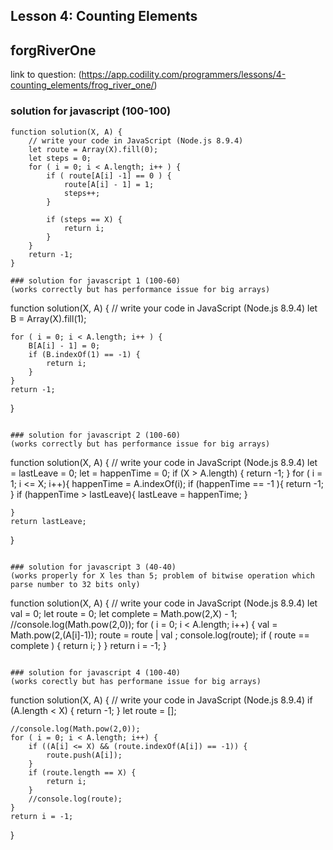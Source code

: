 ## Lesson 4: Counting Elements
## forgRiverOne
link to question: (https://app.codility.com/programmers/lessons/4-counting_elements/frog_river_one/)
### solution for javascript (100-100)
```
function solution(X, A) {
    // write your code in JavaScript (Node.js 8.9.4)
    let route = Array(X).fill(0);
    let steps = 0;
    for ( i = 0; i < A.length; i++ ) {
        if ( route[A[i] -1] == 0 ) {
            route[A[i] - 1] = 1;
            steps++;
        }
        
        if (steps == X) {
            return i;
        }
    }
    return -1;
}

### solution for javascript 1 (100-60)
(works correctly but has performance issue for big arrays)
```
function solution(X, A) {
    // write your code in JavaScript (Node.js 8.9.4)
    let B = Array(X).fill(1);

    for ( i = 0; i < A.length; i++ ) {
        B[A[i] - 1] = 0;
        if (B.indexOf(1) == -1) {
            return i;
        }
    }
    return -1;
}

```

### solution for javascript 2 (100-60)
(works correctly but has performance issue for big arrays)
```
function solution(X, A) {
    // write your code in JavaScript (Node.js 8.9.4)
    let = lastLeave = 0;
    let = happenTime = 0;
    if (X > A.length) {
        return -1;
    }
    for ( i = 1; i <= X; i++){
        happenTime = A.indexOf(i);
        if (happenTime == -1 ){
            return -1;
        }
        if (happenTime > lastLeave){
            lastLeave = happenTime;
        }
        
    }
    return lastLeave;
}

```

### solution for javascript 3 (40-40)
(works properly for X les than 5; problem of bitwise operation which parse number to 32 bits only)
```
function solution(X, A) {
    // write your code in JavaScript (Node.js 8.9.4)
    let val = 0;
    let route = 0;
    let complete = Math.pow(2,X) - 1;
    //console.log(Math.pow(2,0));
    for ( i = 0; i < A.length; i++) {
        val = Math.pow(2,(A[i]-1));
        route = route | val ;
        console.log(route);
        if ( route == complete ) {
            return i;
        }
    }
    return i = -1;
}

```

### solution for javascript 4 (100-40)
(works corectly but has performane issue for big arrays)
```
function solution(X, A) {
    // write your code in JavaScript (Node.js 8.9.4)
    if (A.length < X) {
        return -1;
    }
    let route = [];
    
    //console.log(Math.pow(2,0));
    for ( i = 0; i < A.length; i++) {
        if ((A[i] <= X) && (route.indexOf(A[i]) == -1)) {
            route.push(A[i]);
        }
        if (route.length == X) {
            return i;
        }
        //console.log(route);
    }
    return i = -1;
}

```
